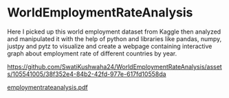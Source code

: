 # WorldEmploymentRateAnalysis
Here I picked up this world employment dataset from Kaggle then analyzed and manipulated it with the help of python and libraries like pandas, numpy, justpy and pytz to visualize and create a webpage containing interactive graph about employment rate of different countries by year.


https://github.com/SwatiKushwaha24/WorldEmploymentRateAnalysis/assets/105541005/38f352e4-84b2-42fd-977e-617fd10558da

[employmentrateanalysis.pdf](https://github.com/SwatiKushwaha24/WorldEmploymentRateAnalysis/files/12718945/employmentrateanalysis.pdf)
